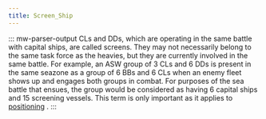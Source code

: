 ```yaml
---
title: Screen_Ship
---
```


::: mw-parser-output
CLs and DDs, which are operating in the same battle with capital ships,
are called screens. They may not necessarily belong to the same task
force as the heavies, but they are currently involved in the same
battle. For example, an ASW group of 3 CLs and 6 DDs is present in the
same seazone as a group of 6 BBs and 6 CLs when an enemy fleet shows up
and engages both groups in combat. For purposes of the sea battle that
ensues, the group would be considered as having 6 capital ships and 15
screening vessels. This term is only important as it applies to
[positioning](/wiki/Positioning "Positioning") .
:::

